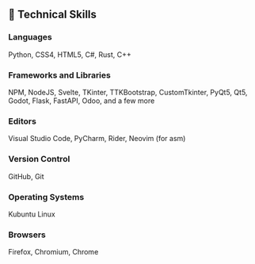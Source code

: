 ## 💼 Technical Skills

### Languages
Python, CSS4, HTML5, C#, Rust, C++

### Frameworks and Libraries
NPM, NodeJS, Svelte, TKinter, TTKBootstrap, CustomTkinter, PyQt5, Qt5, Godot, Flask, FastAPI, Odoo, and a few more

### Editors
Visual Studio Code, PyCharm, Rider, Neovim (for asm)

### Version Control
GitHub, Git

### Operating Systems
Kubuntu Linux

### Browsers
Firefox, Chromium, Chrome
